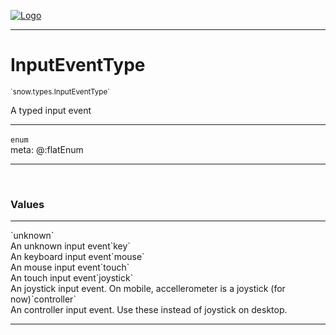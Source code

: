 
[![Logo](../../../images/logo.png)](../../../api/index.html)

---



<h1>InputEventType</h1>
<small>`snow.types.InputEventType`</small>

A typed input event

---

`enum`
<span class="meta">
<br/>meta: @:flatEnum
</span>


---

&nbsp;
&nbsp;

<h3>Values</h3> <hr/><span class="member signature apipage">`unknown`<br/> </span>
        <span class="small_desc_flat">An unknown input event</span><span class="member signature apipage">`key`<br/> </span>
        <span class="small_desc_flat">An keyboard input event</span><span class="member signature apipage">`mouse`<br/> </span>
        <span class="small_desc_flat">An mouse input event</span><span class="member signature apipage">`touch`<br/> </span>
        <span class="small_desc_flat">An touch input event</span><span class="member signature apipage">`joystick`<br/> </span>
        <span class="small_desc_flat">An joystick input event. On mobile, accellerometer is a joystick (for now)</span><span class="member signature apipage">`controller`<br/> </span>
        <span class="small_desc_flat">An controller input event. Use these instead of joystick on desktop.</span>







---

&nbsp;
&nbsp;
&nbsp;
&nbsp;
